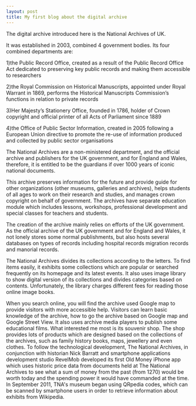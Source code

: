 ```yaml
---
layout: post
title: My first blog about the digital archive
---
```


The digital archive introduced here is the National Archives of UK. 

It was established in 2003, combined 4 government bodies. Its four combined departments are:

1)the Public Record Office, created as a result of the Public Record Office Act dedicated to preserving key public records and making them accessible to researchers

2)the Royal Commission on Historical Manuscripts, appointed under Royal Warrant in 1869, performs the Historical Manuscripts Commission’s functions in relation to private records

3)Her Majesty’s Stationery Office, founded in 1786, holder of Crown copyright and official printer of all Acts of Parliament since 1889

4)the Office of Public Sector Information, created in 2005 following a European Union directive to promote the re-use of information produced and collected by public sector organisations

The National Archives are a non-ministered department, and the official archive and publishers for the UK government, and for England and Wales, therefore, it is entitled to be the guardians if over 1000 years of iconic national documents.

This archive preserves information for the future and provide guide for other organizations (other museums, galleries and archives), helps students of all ages to work on their research and studies, and manages crown copyright on behalf of government. The archives have separate education module which includes lessons, workshops, professional development and special classes for teachers and students.

The creation of the archive mainly relies on efforts of the UK government. As the official archive of the UK government and for England and Wales, it not lonely stores some normal publishments, but also hosts several databases on types of records including hospital records migration records and manorial records.

The National Archives divides its collections according to the letters. To find items easily, it exhibits some collections which are popular or searched frequently on its homepage and its latest events. It also uses image library to show digital version of its collections and divides categories based on contents. Unfortunately, the library charges different fees for reading those online image books.

When you search online, you will find the archive used Google map to provide visitors with more accessible help. Visitors can learn basic knowledge of the archive, how to go the archive based on Google map and Google Street View. It also uses archive media players to publish some educational films. What interested me most is its souvenir shop. The shop provides lots of products which are designed based on the collections of the archives, such as family history books, maps, jewellery and even clothes. To follow the technological development, The National Archives, in conjunction with historian Nick Barratt and smartphone applications development studio RevelMob developed its first Old Money iPhone app which uses historic price data from documents held at The National Archives to see what a sum of money from the past (from 1270) would be worth today and the spending power it would have commanded at the time. In September 2011, TNA's museum began using QRpedia codes, which can be scanned by smartphone users in order to retrieve information about exhibits from Wikipedia.
